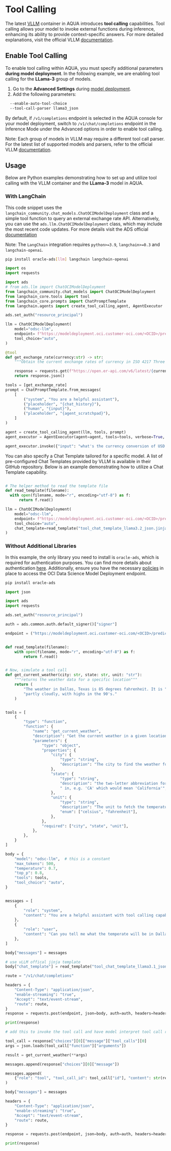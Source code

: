 # Tool Calling

The latest [VLLM](ai-quick-actions-containers.md) container in AQUA introduces **tool calling** capabilities. Tool calling allows your model to invoke external functions during inference, enhancing its ability to provide context-specific answers. For more detailed explanations, visit the official VLLM [documentation](https://docs.vllm.ai/en/latest/features/tool_calling.html).


## Enable Tool Calling
To enable tool calling within AQUA, you must specify additional parameters **during model deployment**. In the following example, we are enabling tool calling for the **LLama-3** group of models.

1. Go to the **Advanced Settings** during [model deployment](model-deployment-tips.md).
2. Add the following parameters:

```bash
  --enable-auto-tool-choice
  --tool-call-parser llama3_json
```

By default, if `/v1/completions` endpoint is selected in the AQUA console for your model deployment,
switch to `/v1/chat/completions` endpoint in the Inference Mode under the Advanced options in order to enable tool calling.

Note: Each group of models in VLLM may require a different tool call parser. For the latest list of supported models and parsers, refer to the official VLLM [documentation](https://docs.vllm.ai/en/latest/features/tool_calling.html).


## Usage
Below are Python examples demonstrating how to set up and utilize tool calling with the VLLM container and the **LLama-3** model in AQUA.

### With LangChain

This code snippet uses the `langchain_community.chat_models.ChatOCIModelDeployment` class and a simple tool function to query an external exchange rate API. Alternatively, you can use the `ads.llm.ChatOCIModelDeployment` class, which may include the most recent code updates. For more details visit the ADS official [documentation](https://accelerated-data-science.readthedocs.io/en/latest/user_guide/large_language_model/langchain_models.html#tool-calling)

Note: The `LangChain` integration requires `python>=3.9`, `langchain>=0.3` and `langchain-openai`.

```bash
pip install oracle-ads[llm] langchain langchain-openai
```

```python
import os
import requests

import ads
# from ads.llm import ChatOCIModelDeployment
from langchain_community.chat_models import ChatOCIModelDeployment
from langchain_core.tools import tool
from langchain_core.prompts import ChatPromptTemplate
from langchain.agents import create_tool_calling_agent, AgentExecutor

ads.set_auth("resource_principal")

llm = ChatOCIModelDeployment(
    model="odsc-llm",
    endpoint= f"https://modeldeployment.oci.customer-oci.com/<OCID>/predict",
    tool_choice="auto",
)

@tool
def get_exchange_rate(currency:str) -> str:
    """Obtain the current exchange rates of currency in ISO 4217 Three Letter Currency Code"""

    response = requests.get(f"https://open.er-api.com/v6/latest/{currency}")
    return response.json()

tools = [get_exchange_rate]
prompt = ChatPromptTemplate.from_messages(
    [
        ("system", "You are a helpful assistant"),
        ("placeholder", "{chat_history}"),
        ("human", "{input}"),
        ("placeholder", "{agent_scratchpad}"),
    ]
)

agent = create_tool_calling_agent(llm, tools, prompt)
agent_executor = AgentExecutor(agent=agent, tools=tools, verbose=True, return_intermediate_steps=True)

agent_executor.invoke({"input": "what's the currency conversion of USD to RUB"})
```

You can also specify a Chat Template tailored for a specific model. A list of pre-configured Chat Templates provided by VLLM is available in their GitHub repository. Below is an example demonstrating how to utilize a Chat Template capability.

```python

# The helper method to read the template file
def read_template(filename):
  with open(filename, mode="r", encoding="utf-8") as f:
      return f.read()

llm = ChatOCIModelDeployment(
    model="odsc-llm",
    endpoint= f"https://modeldeployment.oci.customer-oci.com/<OCID>/predict",
    tool_choice="auto",
    chat_template=read_template("tool_chat_template_llama3.2_json.jinja")
)
```

### Without Additional Libraries
In this example, the only library you need to install is `oracle-ads`, which is required for authentication purposes.
You can find more details about authentication [here](https://accelerated-data-science.readthedocs.io/en/latest/user_guide/cli/authentication.html). Additionally, ensure you have the necessary [policies](https://docs.oracle.com/en-us/iaas/data-science/using/model-dep-policies-auth.htm) in place to access the OCI Data Science Model Deployment endpoint.


```bash
pip install oracle-ads
```

```python
import json

import ads
import requests

ads.set_auth("resource_principal")

auth = ads.common.auth.default_signer()["signer"]

endpoint = ("https://modeldeployment.oci.customer-oci.com/<OCID>/predict",)


def read_template(filename):
    with open(filename, mode="r", encoding="utf-8") as f:
        return f.read()


# Now, simulate a tool call
def get_current_weather(city: str, state: str, unit: "str"):
    """returns the weather data for a specific location"""
    return (
        "The weather in Dallas, Texas is 85 degrees fahrenheit. It is "
        "partly cloudly, with highs in the 90's."
    )


tools = [
    {
        "type": "function",
        "function": {
            "name": "get_current_weather",
            "description": "Get the current weather in a given location",
            "parameters": {
                "type": "object",
                "properties": {
                    "city": {
                        "type": "string",
                        "description": "The city to find the weather for, e.g. 'San Francisco'",
                    },
                    "state": {
                        "type": "string",
                        "description": "the two-letter abbreviation for the state that the city is"
                        " in, e.g. 'CA' which would mean 'California'",
                    },
                    "unit": {
                        "type": "string",
                        "description": "The unit to fetch the temperature in",
                        "enum": ["celsius", "fahrenheit"],
                    },
                },
                "required": ["city", "state", "unit"],
            },
        },
    }
]

body = {
    "model": "odsc-llm",  # this is a constant
    "max_tokens": 500,
    "temperature": 0.7,
    "top_p": 0.8,
    "tools": tools,
    "tool_choice": "auto",
}


messages = [
    {
        "role": "system",
        "content": "You are a helpful assistant with tool calling capabilities. Only reply with a tool call if the function exists in the library provided by the user. If it doesn't exist, just reply directly in natural language.",
    },
    {
        "role": "user",
        "content": "Can you tell me what the temperate will be in Dallas, in fahrenheit?",
    },
]

body["messages"] = messages

# use vLLM offical jinja template
body["chat_template"] = read_template("tool_chat_template_llama3.1_json.jinja")

route = "/v1/chat/completions"

headers = {
    "Content-Type": "application/json",
    "enable-streaming": "true",
    "Accept": "text/event-stream",
    "route": route,
}
response = requests.post(endpoint, json=body, auth=auth, headers=headers).json()

print(response)

# add this to invoke the tool call and have model interpret tool call response

tool_call = response["choices"][0]["message"]["tool_calls"][0]
args = json.loads(tool_call["function"]["arguments"])

result = get_current_weather(**args)

messages.append(response["choices"][0]["message"])

messages.append(
    {"role": "tool", "tool_call_id": tool_call["id"], "content": str(result)}
)

body["messages"] = messages

headers = {
    "Content-Type": "application/json",
    "enable-streaming": "true",
    "Accept": "text/event-stream",
    "route": route,
}

response = requests.post(endpoint, json=body, auth=auth, headers=headers).json()

print(response)
```


